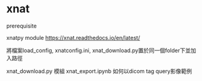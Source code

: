 # xnat


prerequisite

xnatpy module
https://xnat.readthedocs.io/en/latest/

將檔案load_config, xnatconfig.ini, xnat_download.py置於同一個folder下並加入路徑



xnat_download.py 模組
xnat_export.ipynb 如何以dicom tag query影像範例
